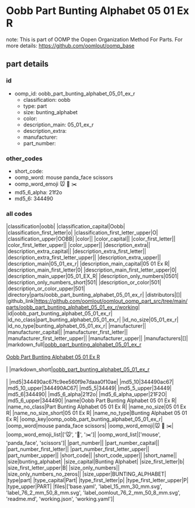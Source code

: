 # Oobb Part Bunting Alphabet 05 01 Ex R  

note: This is part of OOMP the Oopen Organization Method For Parts. For more details: https://github.com/oomlout/oomp_base

##  part details





### id
* oomp_id: oobb_part_bunting_alphabet_05_01_ex_r
  * classification: oobb
  * type: part
  * size: bunting_alphabet
  * color: 
  * description_main: 05_01_ex_r
  * description_extra: 
  * manufacturer: 
  * part_number: 

### other_codes
* short_code: 
* oomp_word: mouse panda_face scissors
* oomp_word_emoji :mouse: :panda_face: :scissors:
* md5_6_alpha: 21f2o
* md5_6: 344490

### all codes 
|classification|oobb|
|classification_capital|Oobb|
|classification_first_letter|o|
|classification_first_letter_upper|O|
|classification_upper|OOBB|
|color||
|color_capital||
|color_first_letter||
|color_first_letter_upper||
|color_upper||
|description_extra||
|description_extra_capital||
|description_extra_first_letter||
|description_extra_first_letter_upper||
|description_extra_upper||
|description_main|05_01_ex_r|
|description_main_capital|05 01 Ex R|
|description_main_first_letter|0|
|description_main_first_letter_upper|0|
|description_main_upper|05_01_EX_R|
|description_only_numbers|0501|
|description_only_numbers_short|501|
|description_or_color|501|
|description_or_color_upper|501|
|directory|parts/oobb_part_bunting_alphabet_05_01_ex_r|
|distributors|[]|
|github_link|https://github.com/oomlout/oomlout_oomp_part_src/tree/main/parts/oobb_part_bunting_alphabet_05_01_ex_r/working|
|id|oobb_part_bunting_alphabet_05_01_ex_r|
|id_no_class|part_bunting_alphabet_05_01_ex_r|
|id_no_size|05_01_ex_r|
|id_no_type|bunting_alphabet_05_01_ex_r|
|manufacturer||
|manufacturer_capital||
|manufacturer_first_letter||
|manufacturer_first_letter_upper||
|manufacturer_upper||
|manufacturers|[]|
|markdown_full|[oobb_part_bunting_alphabet_05_01_ex_r](https://github.com/oomlout/oomlout_oomp_part_src/tree/main/parts/oobb_part_bunting_alphabet_05_01_ex_r/working)<br>[](https://github.com/oomlout/oomlout_oomp_part_src/tree/main/parts/oobb_part_bunting_alphabet_05_01_ex_r/working)<br>[Oobb Part Bunting Alphabet 05 01 Ex R](https://github.com/oomlout/oomlout_oomp_part_src/tree/main/parts/oobb_part_bunting_alphabet_05_01_ex_r/working)<br><br>|
|markdown_short|[oobb_part_bunting_alphabet_05_01_ex_r](https://github.com/oomlout/oomlout_oomp_part_src/tree/main/parts/oobb_part_bunting_alphabet_05_01_ex_r/working)<br><br>|
|md5|344490ac67fc9ee560f9e7daaa0f10ae|
|md5_10|344490ac67|
|md5_10_upper|344490AC67|
|md5_5|34449|
|md5_5_upper|34449|
|md5_6|344490|
|md5_6_alpha|21f2o|
|md5_6_alpha_upper|21F2O|
|md5_6_upper|344490|
|name|Oobb Part Bunting Alphabet 05 01 Ex R|
|name_no_class|Part Bunting Alphabet 05 01 Ex R|
|name_no_size|05 01 Ex R|
|name_no_size_short|05 01 Ex R|
|name_no_type|Bunting Alphabet 05 01 Ex R|
|oomp_key|oomp_oobb_part_bunting_alphabet_05_01_ex_r|
|oomp_word|mouse panda_face scissors|
|oomp_word_emoji|:mouse: :panda_face: :scissors:|
|oomp_word_emoji_list|[':mouse:', ':panda_face:', ':scissors:']|
|oomp_word_list|['mouse', 'panda_face', 'scissors']|
|part_number||
|part_number_capital||
|part_number_first_letter||
|part_number_first_letter_upper||
|part_number_upper||
|short_code||
|short_code_upper||
|short_name||
|size|bunting_alphabet|
|size_capital|Bunting Alphabet|
|size_first_letter|b|
|size_first_letter_upper|B|
|size_only_numbers||
|size_only_numbers_no_zeros||
|size_upper|BUNTING_ALPHABET|
|type|part|
|type_capital|Part|
|type_first_letter|p|
|type_first_letter_upper|P|
|type_upper|PART|
|files|['base.yaml', 'label_15_mm_30_mm.svg', 'label_76_2_mm_50_8_mm.svg', 'label_oomlout_76_2_mm_50_8_mm.svg', 'readme.md', 'working.json', 'working.yaml']|
